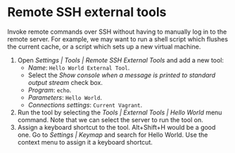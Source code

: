 # Remote SSH external tools

Invoke remote commands over SSH without having to manually log in to the remote server.
For example, we may want to run a shell script which flushes the current cache, or a script which sets up a new virtual machine.

1. Open _Settings | Tools | Remote SSH External Tools_ and add a new tool:
   * _Name_: `Hello World External Tool`.
   * Select the _Show console when a message is printed to standard output stream_ check box.
   * _Program_: `echo`.
   * _Parameters_: `Hello World`.
   * _Connections settings_: `Current Vagrant`.
2. Run the tool by selecting the _Tools | External Tools | Hello World_ menu command.
   Note that we can select the server to run the tool on.
3. Assign a keyboard shortcut to the tool. Alt+Shift+H would be a good one.
   Go to _Settings | Keymap_ and search for Hello World.
   Use the context menu to assign it a keyboard shortcut.